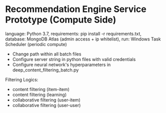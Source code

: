 # Recommendation Engine Service Prototype (Compute Side)

language: Python 3.7,
requirements: pip install -r requirements.txt,
database: MongoDB Atlas (admin access + ip whitelist),
run: Windows Task Scheduler (periodic compute)

- Change path within all batch files 
- Configure server string in python files with valid credentials 
- Configure neural network's hyperparameters in deep_content_filtering_batch.py

Filtering Logics: 
- content filtering (item-item)
- content filtering (learning)
- collaborative filtering (user-item)
- collaborative filtering (user-user)
    
